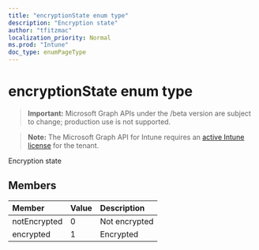 ```yaml
---
title: "encryptionState enum type"
description: "Encryption state"
author: "tfitzmac"
localization_priority: Normal
ms.prod: "Intune"
doc_type: enumPageType
---
```


# encryptionState enum type

> **Important:** Microsoft Graph APIs under the /beta version are subject to change; production use is not supported.

> **Note:** The Microsoft Graph API for Intune requires an [active Intune license](https://go.microsoft.com/fwlink/?linkid=839381) for the tenant.

Encryption state

## Members
|Member|Value|Description|
|:---|:---|:---|
|notEncrypted|0|Not encrypted|
|encrypted|1|Encrypted|





